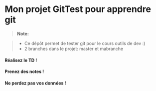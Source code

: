 Mon projet GitTest pour apprendre git
=====================================



> **Note:**

> - Ce dépôt permet de tester git pour le cours outils de dev :)
> - 2 branches dans le projet: master et mabranche

#### <i class="icon-file"></i> Réalisez le TD !


#### <i class="icon-pencil"></i> Prenez des notes !



#### <i class="icon-trash"></i> Ne perdez pas vos données !

